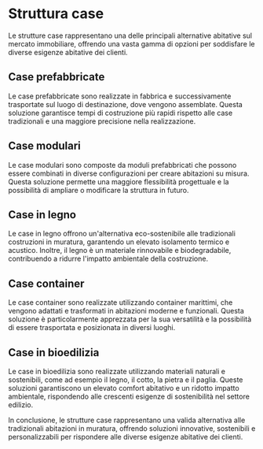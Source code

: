 # Struttura case

Le strutture case rappresentano una delle principali alternative abitative sul mercato immobiliare, offrendo una vasta gamma di opzioni per soddisfare le diverse esigenze abitative dei clienti. 

## Case prefabbricate
Le case prefabbricate sono realizzate in fabbrica e successivamente trasportate sul luogo di destinazione, dove vengono assemblate. Questa soluzione garantisce tempi di costruzione più rapidi rispetto alle case tradizionali e una maggiore precisione nella realizzazione.

## Case modulari
Le case modulari sono composte da moduli prefabbricati che possono essere combinati in diverse configurazioni per creare abitazioni su misura. Questa soluzione permette una maggiore flessibilità progettuale e la possibilità di ampliare o modificare la struttura in futuro.

## Case in legno
Le case in legno offrono un'alternativa eco-sostenibile alle tradizionali costruzioni in muratura, garantendo un elevato isolamento termico e acustico. Inoltre, il legno è un materiale rinnovabile e biodegradabile, contribuendo a ridurre l'impatto ambientale della costruzione.

## Case container
Le case container sono realizzate utilizzando container marittimi, che vengono adattati e trasformati in abitazioni moderne e funzionali. Questa soluzione è particolarmente apprezzata per la sua versatilità e la possibilità di essere trasportata e posizionata in diversi luoghi.

## Case in bioedilizia
Le case in bioedilizia sono realizzate utilizzando materiali naturali e sostenibili, come ad esempio il legno, il cotto, la pietra e il paglia. Queste soluzioni garantiscono un elevato comfort abitativo e un ridotto impatto ambientale, rispondendo alle crescenti esigenze di sostenibilità nel settore edilizio.

In conclusione, le strutture case rappresentano una valida alternativa alle tradizionali abitazioni in muratura, offrendo soluzioni innovative, sostenibili e personalizzabili per rispondere alle diverse esigenze abitative dei clienti.